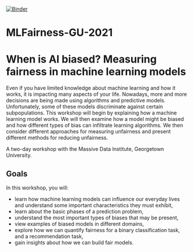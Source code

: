 [![Binder](https://mybinder.org/badge_logo.svg)](https://mybinder.org/v2/gh/agipol/MLFairness-GU-2021/main)

# MLFairness-GU-2021

# When is AI biased? Measuring fairness in machine learning models

Even if you have limited knowledge about machine learning and how it works, it is impacting many aspects of your life. Nowadays, more and more decisions are being made using algorithms and predictive models. Unfortunately, some of these models discriminate against certain subpopulations. This workshop will begin by explaining how a machine learning model works. We will then examine how a model might be biased and how different types of bias can infiltrate learning algorithms. We then consider different approaches for measuring unfairness and present different methods for reducing unfairness.

A two-day workshop with the Massive Data Institute, Georgetown University.

## Goals
In this workshop, you will:
- learn how machine learning models can influence our everyday lives and understand some important characteristics they must exhibit,
- learn about the basic phases of a prediction problem,
- understand the most important types of biases that may be present,
- view examples of biased models in different domains,
- explore how we can quantify fairness for a binary classification task, and a recommendation task,
- gain insights about how we can build fair models.
